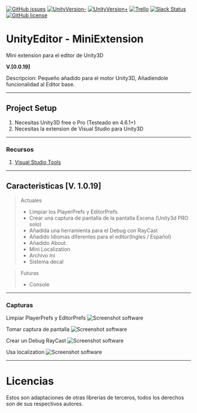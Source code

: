 [![GitHub issues](https://img.shields.io/github/issues/MoonAntonio/UnityEditor-MiniExtension.svg)](https://github.com/MoonAntonio/UnityEditor-MiniExtension/issues)
[![UnityVersion-](https://img.shields.io/badge/Unity-4.6.2f1-blue.svg)](https://unity3d.com/es)
[![UnityVersion+](https://img.shields.io/badge/Unity-5.5.2p4-orange.svg)](https://unity3d.com/es)
[![Trello](https://img.shields.io/badge/Trello-OFF-red.svg)](https://github.com/MOON-TYPE/MIcaros)
[![Slack Status](https://moonantonio.herokuapp.com/badge.svg)](https://moonantonio.herokuapp.com/)
[![GitHub license](https://img.shields.io/badge/license-Apache%202-blue.svg)](https://raw.githubusercontent.com/MoonAntonio/UnityEditor-MiniExtension/master/LICENSE)

# UnityEditor - MiniExtension
Mini extension para el editor de Unity3D

**V.[0.0.19]**

Descripcion: Pequeño añadido para el motor Unity3D, Añadiendole funcionalidad al Editor base.

---

## Project Setup

1. Necesitas Unity3D free o Pro (Testeado en 4.6.1+)
2. Necesitas la extension de Visual Studio para Unity3D

---

### Recursos

1. [Visual Studio Tools](https://visualstudiogallery.msdn.microsoft.com/20b80b8c-659b-45ef-96c1-437828fe7cf2)

---

## Caracteristicas [V. 1.0.19]

> Actuales
> 
> - Limpiar los PlayerPrefs y EditorPrefs
> - Crear una captura de pantalla de la pantalla Escena (Unity3d PRO solo)
> - Añadida una herramienta para el Debug con RayCast
> - Añadido Idiomas diferentes para el editor(Ingles / Español)
> - Añadido About.
> - Mini Localization
> - Archivo Ini
> - Sistema decal

> Futuras
>
> - Console

---

### Capturas

Limpiar PlayerPrefs y EditorPrefs
![Screenshot software](https://raw.githubusercontent.com/lPinchol/UnityEditor-MiniExtension/master/Resources/Img/ClearEditExt.png "ClearEditExt")

Tomar captura de pantalla
![Screenshot software](https://raw.githubusercontent.com/lPinchol/UnityEditor-MiniExtension/master/Resources/Img/ScreenShotGOExt.png "ScreenShotGOExt")

Crear un Debug RayCast
![Screenshot software](https://raw.githubusercontent.com/lPinchol/UnityEditor-MiniExtension/master/Resources/Img/RayCastDebugExt.png "RayCastDebugExt")

Usa localization
![Screenshot software](https://raw.githubusercontent.com/lPinchol/UnityEditor-MiniExtension/master/Resources/Img/LocalizationExt.png "LocalizationExt")

---

# Licencias

Estos son adaptaciones de otras librerias de terceros, todos los derechos son de sus respectivos autores.
